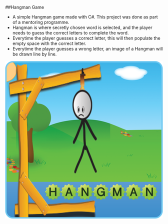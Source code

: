 ##Hangman Game

- A simple Hangman game made with C#. This project was done as part of a mentoring programme. 
- Hangman is where secretly chosen word is selected, and the player needs to guess the correct letters to complete the word.
- Everytime the player guesses a correct letter, this will then populate the empty space with the correct letter.
- Everytime the player guesses a wrong letter, an image of a Hangman will be drawn line by line.

![image alt](https://github.com/Fu888UK/Hangman/blob/d414201ca8e306648ab032db17b1798f45c844b7/hangman71muLEFqj4L.png)
